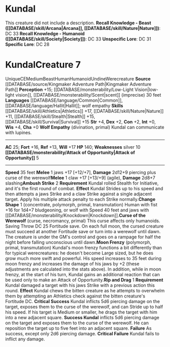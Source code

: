 ﻿---
ac: '25'
alignment: CE
charisma: '+0'
constitution: '+2'
creature_ability:
- Ambush Strike
- Attack of Opportunity
- Change Shape
- Curse of the Werewolf
- Moon Frenzy
- Rip and
- Drag
- Wolf Empathy
dexterity: '+2'
fortitude: '+16'
hp: '140'
id: '2286'
intelligence: '+0'
land_speed: '35'
language:
- '[[DATABASE/language/Common|Common]]'
- '[[DATABASE/language/Hallit|Hallit]] ; wolf empathy'
level: '7'
max_speed: '35'
name: Kundal
perception: '+15'
rarity: Unique
reflex: '+13'
sense:
- '[[DATABASE/monsterability/Low-Light Vision|low-light vision]]'
- '[[DATABASE/monsterability/Scent|scent]] (imprecise) 30 feet'
size: Medium
skill:
- '[[DATABASE/skill/Athletics|Athletics]] +17'
- '[[DATABASE/skill/Nature|Nature]] +11'
- '[[DATABASE/skill/Stealth|Stealth]] +15'
- '[[DATABASE/skill/Survival|Survival]] +15'
source: '[[DATABASE/source/Kingmaker Adventure Path|Kingmaker Adventure Path]]'
speed:
- 35 feet
strength: '+4'
strength_req: '4'
strongest_save:
- Will
trait:
- '[[DATABASE/trait/Beast|Beast]]'
- '[[DATABASE/trait/Human|Human]]'
- '[[DATABASE/trait/Humanoid|Humanoid]]'
- '[[DATABASE/trait/Undine|Undine]]'
- '[[DATABASE/trait/Unique|Unique]]'
- '[[DATABASE/trait/Werecreature|Werecreature]]'
type: Creature
vision: Low-light vision
weakest_save:
- Reflex
weakness:
- silver 10
will: '+17'
wisdom: '+4'

---
# Kundal

This creature did not include a description.
**Recall Knowledge - Beast ([[DATABASE/skill/Arcana|Arcana]], [[DATABASE/skill/Nature|Nature]])**: DC 33
**Recall Knowledge - Humanoid ([[DATABASE/skill/Society|Society]])**: DC 33
**Unspecific Lore**: DC 31
**Specific Lore**: DC 28

# Kundal<span class="item-type">Creature 7</span>

<span class="trait-unique item-trait">Unique</span><span class="trait-alignment item-trait">CE</span><span class="trait-size item-trait">Medium</span><span class="item-trait">Beast</span><span class="item-trait">Human</span><span class="item-trait">Humanoid</span><span class="item-trait">Undine</span><span class="item-trait">Werecreature</span>
**Source** [[DATABASE/source/Kingmaker Adventure Path|Kingmaker Adventure Path]]
**Perception** +15; [[DATABASE/monsterability/Low-Light Vision|low-light vision]], [[DATABASE/monsterability/Scent|scent]] (imprecise) 30 feet
**Languages** [[DATABASE/language/Common|Common]], [[DATABASE/language/Hallit|Hallit]]; wolf empathy
**Skills** [[DATABASE/skill/Athletics|Athletics]] +17, [[DATABASE/skill/Nature|Nature]] +11, [[DATABASE/skill/Stealth|Stealth]] +15, [[DATABASE/skill/Survival|Survival]] +15
**Str** +4, **Dex** +2, **Con** +2, **Int** +0, **Wis** +4, **Cha** +0
**Wolf Empathy** (divination, primal) Kundal can communicate with lupines.

---
**AC** 25; **Fort** +16, **Ref** +13, **Will** +17
**HP** 140; **Weaknesses** silver 10
<span class="in-box-ability">**[[DATABASE/monsterability/Attack of Opportunity|Attack of Opportunity]]** <span class="action-icon">5</span> </span>

---
**Speed** 35 feet
<span class="in-box-ability">**Melee** <span class="action-icon">1</span> jaws +17 [+12/+7], **Damage** 2d12+9 piercing plus curse of the werewolf</span><span class="in-box-ability">**Melee** <span class="action-icon">1</span> claw +17 [+13/+9] (agile), **Damage** 2d8+7 slashing</span><span class="in-box-ability">**Ambush Strike** <span class="action-icon">2</span> **Requirement** Kundal rolled Stealth for Initiative, and it's the first round of combat. **Effect** Kundal Strides up to his speed and then attempts a jaws Strike and a claw Strike against a single adjacent target. Apply his multiple attack penalty to each Strike normally.</span><span class="in-box-ability">**Change Shape** <span class="action-icon">1</span> (concentrate, polymorph, primal, transmutation) Human with fist +16 for 1d4+7 bludgeoning, or wolf with Speed 40 feet and jaws with [[DATABASE/monsterability/Knockdown|Knockdown]].</span><span class="in-box-ability">**Curse of the Werewolf** (curse, necromancy, primal) This curse affects only humanoids. Saving Throw DC 25 Fortitude save. On each full moon, the cursed creature must succeed at another Fortitude save or turn into a werewolf until dawn. The creature is under the GM's control and goes on a rampage for half the night before falling unconscious until dawn.</span><span class="in-box-ability">**Moon Frenzy** (polymorph, primal, transmutation) Kundal's moon frenzy functions a bit differently than for typical werecreatures: he doesn't become Large sized, but he does grow much more swift and powerful. His speed increases to 35 feet during moon frenzy and increases the damage of his jaws by +2 (these adjustments are calculated into the stats above). In addition, while in moon frenzy, at the start of his turn, Kundal gains an additional reaction that can be used only to make an Attack of Opportunity.</span><span class="in-box-ability">**Rip and Drag** <span class="action-icon">1</span> **Requirement** Kundal damaged a target with his jaws Strike with a previous action this round. **Effect** Kundal chews the bitten creature as he attempts to overwhelm them by attempting an Athletics check against the bitten creature's Fortitude DC.
**Critical Success** Kundal inflicts 5d6 piercing damage on the target, exposes them to the curse of the werewolf, and can Stride up to half his speed. If his target is Medium or smaller, he drags the target with him into a new adjacent square.
 **Success Kundal** inflicts 5d6 piercing damage on the target and exposes them to the curse of the werewolf. He can reposition the target up to five feet into an adjacent square.
 **Failure** As success, except only 2d6 piercing damage.
 **Critical Failure** Kundal fails to inflict any damage.</span>